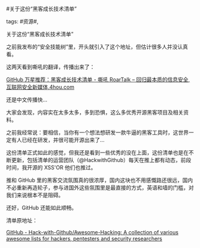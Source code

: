 #关于这份“黑客成长技术清单”

tags: #资源#, 

关于这份“黑客成长技术清单”

之前我发布的“安全技能树”里，开头就引入了这个地址，但估计很多人并没认真看。

这两天看到嘶吼的翻译，传播出来了：

[GitHub 万星推荐：黑客成长技术清单 - 嘶吼 RoarTalk – 回归最本质的信息安全,互联网安全新媒体,4hou.com](http://www.4hou.com/info/news/7061.html) 

还是中文传播快...

大家会发现，内容实在太多太多，多到恐惧，这么多优秀开源黑客项目及相关资料。

之前我经常说：要相信，当你有一个想法想研发一款牛逼的黑客工具时，这世界一定有人已经在研发，并很可能开源出来了...

这份清单正式如此的感觉，但我还是看到一些优秀的没在上面，这份清单也是在不断更新，包括清单的运营团队（@HackwithGithub）每天在推上都有动态，前段时间，我开源的 XSS'OR 他们也推过。

推和 GitHub 里的黑客交流氛围真的很浓厚，国内这块也不用感慨路还很远，国内不必重新再造轮子，参与进国外这些氛围里是最直接的方式，英语和墙的门槛，对我们来说根本不是阻碍。

还好，GitHub 还能如此顺畅。

清单原地址：

[GitHub - Hack-with-Github/Awesome-Hacking: A collection of various awesome lists for hackers, pentesters and security researchers](https://github.com/Hack-with-Github/Awesome-Hacking)

[comment]: <> (topic_id:15552111225122)

[comment]: <> (create_time:2017-08-09T15:08:11.914+0800)

[comment]: <> (topic_type:talk)

[comment]: <> (owner:781244882_余弦)

